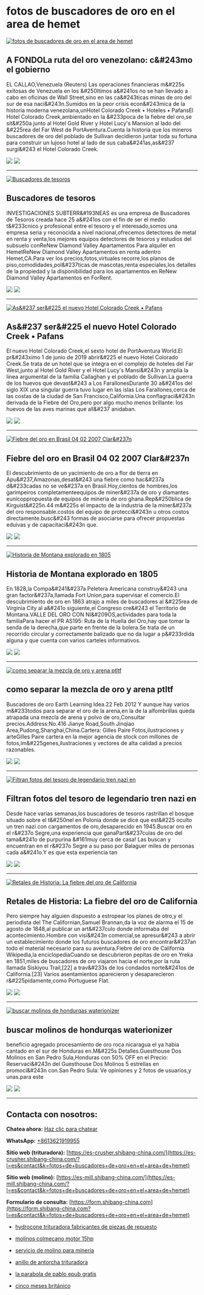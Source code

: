 # fotos de buscadores de oro en el area de hemet

<a href="https://swt.shibang-china.com/?l=es&img&k=fotos+de+buscadores+de+oro+en+el+area+de+hemet" target="_blank">![fotos de buscadores de oro en el area de hemet](http://static.shibang-china.com/all-800x300/1055.jpg)</a>

## A FONDOLa ruta del oro venezolano: c&#243mo el gobierno
EL CALLAO,Venezuela (Reuters) Las operaciones financieras m&#225s exitosas de Venezuela en los &#250ltimos a&#241os no se han llevado a cabo en oficinas de Wall Street,sino en las ca&#243ticas minas de oro del sur de esa naci&#243n.Sumidos en la peor crisis econ&#243mica de la historia moderna venezolana,unHotel Colorado Creek • Hoteles • PafansEl Hotel Colorado Creek,ambientado en la &#233poca de la fiebre del oro,se sit&#250a junto al Hotel Gold River y Hotel Lucy's Mansion al lado del &#225rea del Far West de PortAventura.Cuenta la historia que los mineros buscadores de oro del poblado de Sullivan decidieron juntar toda su fortuna para construir un lujoso hotel al lado de sus caba&#241as,as&#237 surgi&#243 el Hotel Colorado Creek.


<a href="https://whatsapp.shibangsoft.com/WhatsApp.php" target="_blank" title="WhatsApp">![](http://static.shibang-china.com/icon/whatsapp.png)</a> <a href="https://swt.shibang-china.com/?l=es&icon&k=fotos+de+buscadores+de+oro+en+el+area+de+hemet" target="_blank">![](http://static.shibang-china.com/icon/chat-es.png)</a>

---

<a href="https://swt.shibang-china.com/?l=es&img&k=fotos+de+buscadores+de+oro+en+el+area+de+hemet" target="_blank">![Buscadores de tesoros](http://static.shibang-china.com/all-800x300/772.jpg)</a>

## Buscadores de tesoros
INVESTIGACIONES SUBTERR&#193NEAS es una empresa de Buscadores de Tesoros creada hace 25 a&#241os con el fin de ser el medio t&#233cnico y profesional entre el tesoro y el interesado,somos una empresa seria y reconocida a nivel nacional,ofrecemos detectores de metal en renta y venta,los mejores equipos detectores de tesoros y estudios del subsuelo conReNew Diamond Valley Apartamentos Para alquiler en HemetReNew Diamond Valley Apartamentos en renta adentro Hemet,CA.Para ver los precios,fotos,virtuales recorre,los planos de piso,comodidades,pol&#237ticas de mascotas,renta especiales,los detalles de la propiedad y la disponibilidad para los apartamentos en ReNew Diamond Valley Apartamentos en ForRent.


<a href="https://whatsapp.shibangsoft.com/WhatsApp.php" target="_blank" title="WhatsApp">![](http://static.shibang-china.com/icon/whatsapp.png)</a> <a href="https://swt.shibang-china.com/?l=es&icon&k=fotos+de+buscadores+de+oro+en+el+area+de+hemet" target="_blank">![](http://static.shibang-china.com/icon/chat-es.png)</a>

---

<a href="https://swt.shibang-china.com/?l=es&img&k=fotos+de+buscadores+de+oro+en+el+area+de+hemet" target="_blank">![As&#237 ser&#225 el nuevo Hotel Colorado Creek • Pafans](http://static.shibang-china.com/all-800x300/308.jpg)</a>

## As&#237 ser&#225 el nuevo Hotel Colorado Creek • Pafans
El nuevo Hotel Colorado Creek,el sexto hotel de PortAventura World.El pr&#243ximo 1 de junio de 2019 abrir&#225 el nuevo Hotel Colorado Creek.Se trata de un hotel que se integra en el complejo de hoteles del Far West,junto al Hotel Gold River y el Hotel Lucy's Mansi&#243n y amplia la linea argumental de la familia Callaghan y el poblado de Sullivan.La guerra de los huevos que devast&#243 a Los FarallonesDurante 30 a&#241os del siglo XIX una singular guerra tuvo lugar en las islas Los Farallones,cerca de las costas de la ciudad de San Francisco,California.Una conflagraci&#243n derivada de la Fiebre del Oro,pero por algo mucho menos brillante: los huevos de las aves marinas que all&#237 anidaban.


<a href="https://whatsapp.shibangsoft.com/WhatsApp.php" target="_blank" title="WhatsApp">![](http://static.shibang-china.com/icon/whatsapp.png)</a> <a href="https://swt.shibang-china.com/?l=es&icon&k=fotos+de+buscadores+de+oro+en+el+area+de+hemet" target="_blank">![](http://static.shibang-china.com/icon/chat-es.png)</a>

---

<a href="https://swt.shibang-china.com/?l=es&img&k=fotos+de+buscadores+de+oro+en+el+area+de+hemet" target="_blank">![Fiebre del oro en Brasil 04 02 2007 Clar&#237n](http://static.shibang-china.com/all-800x300/182.jpg)</a>

## Fiebre del oro en Brasil 04 02 2007 Clar&#237n
El descubrimiento de un yacimiento de oro a flor de tierra en Apu&#237,Amazonas,desat&#243 una fiebre como hac&#237a d&#233cadas no se ve&#237a en Brasil.Hoy,cientos de hombres,los garimpeiros completamenteequipos de miner&#237a de oro y diamantes eunicoppropuesta de equipos de mineria de oro ghana.Rep&#250blica de Kirguist&#225n.44 m&#225s el impacto de la industria de la miner&#237a del oro responsable.costos del equipo de protecci&#243n u otros costos directamente.busc&#243 formas de asociarse para ofrecer propuestas eduivas y de capacitaci&#243n que.


<a href="https://whatsapp.shibangsoft.com/WhatsApp.php" target="_blank" title="WhatsApp">![](http://static.shibang-china.com/icon/whatsapp.png)</a> <a href="https://swt.shibang-china.com/?l=es&icon&k=fotos+de+buscadores+de+oro+en+el+area+de+hemet" target="_blank">![](http://static.shibang-china.com/icon/chat-es.png)</a>

---

<a href="https://swt.shibang-china.com/?l=es&img&k=fotos+de+buscadores+de+oro+en+el+area+de+hemet" target="_blank">![Historia de Montana explorado en 1805](http://static.shibang-china.com/all-800x300/998.jpg)</a>

## Historia de Montana explorado en 1805
En 1828,la Compa&#241&#237a Peletera Americana construy&#243 una gran factor&#237a,llamada Fort Union,para supervisar el comercio.El descubrimiento de oro en 1863 atrajo a miles de buscadores al &#225rea de Virginia City al a&#241o siguiente,el Congreso cre&#243 el Territorio de Montana.VALLE DEL ORO CON NI&#209OS,actividades para toda la familiaPara hacer el PR AS195: Ruta de la Huella del Oro,hay que tomar la senda de la derecha,que parte en frente de la bolera.Se trata de un recorrido circular y correctamente balizado que no da lugar a p&#233rdida alguna y que cuenta con varios carteles informativos.


<a href="https://whatsapp.shibangsoft.com/WhatsApp.php" target="_blank" title="WhatsApp">![](http://static.shibang-china.com/icon/whatsapp.png)</a> <a href="https://swt.shibang-china.com/?l=es&icon&k=fotos+de+buscadores+de+oro+en+el+area+de+hemet" target="_blank">![](http://static.shibang-china.com/icon/chat-es.png)</a>

---

<a href="https://swt.shibang-china.com/?l=es&img&k=fotos+de+buscadores+de+oro+en+el+area+de+hemet" target="_blank">![como separar la mezcla de oro y arena ptltf](http://static.shibang-china.com/all-800x300/1112.jpg)</a>

## como separar la mezcla de oro y arena ptltf
Buscadores de oro Earth Learning Idea.22 Feb 2012 Y aunque hay varios m&#233todos para separar el oro de la arena,en la de la alfombrillas queda atrapada una mezcla de arena y polvo de oro,Consultar precios.Address:No.416 Jianye Road,South Jinqiao Area,Pudong,Shanghai,China.Cartera: Gilles Paire Fotos,ilustraciones y arteGilles Paire cartera en la mejor agencia de stock con millones de fotos,im&#225genes,ilustraciones y vectores de alta calidad a precios razonables.


<a href="https://whatsapp.shibangsoft.com/WhatsApp.php" target="_blank" title="WhatsApp">![](http://static.shibang-china.com/icon/whatsapp.png)</a> <a href="https://swt.shibang-china.com/?l=es&icon&k=fotos+de+buscadores+de+oro+en+el+area+de+hemet" target="_blank">![](http://static.shibang-china.com/icon/chat-es.png)</a>

---

<a href="https://swt.shibang-china.com/?l=es&img&k=fotos+de+buscadores+de+oro+en+el+area+de+hemet" target="_blank">![Filtran fotos del tesoro de legendario tren nazi en](http://static.shibang-china.com/all-800x300/1405.jpg)</a>

## Filtran fotos del tesoro de legendario tren nazi en
Desde hace varias semanas,los buscadores de tesoros rastrillan el bosque situado sobre el t&#250nel en Polonia donde se dice que est&#225 oculto un tren nazi con cargamentos de oro,desaparecido en 1945.Buscar oro en el r&#237o Segre,una experiencia que ganaPart&#237culas de oro del tama&#241o de purpurina &#161muy cerca de casa! Las buscan y encuentran en el r&#237o Segre a su paso por Balaguer miles de personas cada a&#241o.Y es que esta experiencia tan


<a href="https://whatsapp.shibangsoft.com/WhatsApp.php" target="_blank" title="WhatsApp">![](http://static.shibang-china.com/icon/whatsapp.png)</a> <a href="https://swt.shibang-china.com/?l=es&icon&k=fotos+de+buscadores+de+oro+en+el+area+de+hemet" target="_blank">![](http://static.shibang-china.com/icon/chat-es.png)</a>

---

<a href="https://swt.shibang-china.com/?l=es&img&k=fotos+de+buscadores+de+oro+en+el+area+de+hemet" target="_blank">![Retales de Historia: La fiebre del oro de California](http://static.shibang-china.com/all-800x300/494.jpg)</a>

## Retales de Historia: La fiebre del oro de California
Pero siempre hay alguien dispuesto a estropear los planes de otro,y el periodista del The Californian,Samuel Brannan,da la voz de alarma el 15 de agosto de 1848,al publicar un art&#237culo donde informaba del acontecimiento.Hombre con visi&#243n comercial,se apresur&#243 a abrir un establecimiento donde los futuros buscadores de oro encontrar&#237an todo el material necesario para su aventura.Fiebre del oro de California Wikipedia,la enciclopediaCuando se descubrieron pepitas de oro en Yreka en 1851,miles de buscadores de oro viajaron hacia el norte,por la ruta llamada Siskiyou Trail,[22] a trav&#233s de los condados norte&#241os de California.[23] Varios asentamientos aparecieron y desaparecieron r&#225pidamente,como Portuguese Flat.


<a href="https://whatsapp.shibangsoft.com/WhatsApp.php" target="_blank" title="WhatsApp">![](http://static.shibang-china.com/icon/whatsapp.png)</a> <a href="https://swt.shibang-china.com/?l=es&icon&k=fotos+de+buscadores+de+oro+en+el+area+de+hemet" target="_blank">![](http://static.shibang-china.com/icon/chat-es.png)</a>

---

<a href="https://swt.shibang-china.com/?l=es&img&k=fotos+de+buscadores+de+oro+en+el+area+de+hemet" target="_blank">![buscar molinos de hondurqas waterionizer](http://static.shibang-china.com/all-800x300/62.jpg)</a>

## buscar molinos de hondurqas waterionizer
beneficio agregado procesamiento de oro roca nicaragua el ya habia cantado en el sur de Honduras en.M&#225s Detalles.Guesthouse Dos Molinos en San Pedro Sula,Honduras con 50% OFF en el Precio: Reservaci&#243n del Guesthouse Dos Molinos 5 estrellas en promoci&#243n con.San Pedro Sula: Ve opiniones y 2 fotos de usuarios,y unas.para este

<a href="https://whatsapp.shibangsoft.com/WhatsApp.php" target="_blank" title="WhatsApp">![](http://static.shibang-china.com/icon/whatsapp.png)</a> <a href="https://swt.shibang-china.com/?l=es&icon&k=fotos+de+buscadores+de+oro+en+el+area+de+hemet" target="_blank">![](http://static.shibang-china.com/icon/chat-es.png)</a>

---
## Contacta con nosotros:

**Chatea ahora:** [Haz clic para chatear](https://swt.shibang-china.com?l=es&contact&k=fotos+de+buscadores+de+oro+en+el+area+de+hemet)

**WhatsApp:**  [+8613621919955](https://whatsapp.shibangsoft.com/WhatsApp.php)

**Sitio web (trituradora):** [https://es-crusher.shibang-china.com/](https://es-crusher.shibang-china.com/?l=es&contact&k=fotos+de+buscadores+de+oro+en+el+area+de+hemet)

**Sitio web (molino):** [https://es-mill.shibang-china.com/](https://es-mill.shibang-china.com/?l=es&contact&k=fotos+de+buscadores+de+oro+en+el+area+de+hemet)

**Formulario de consulta:** [https://form.shibang-china.com](https://form.shibang-china.com?l=es&contact&k=fotos+de+buscadores+de+oro+en+el+area+de+hemet)

* [hydrocone trituradora fabricantes de piezas de repuesto](../76/hydrocone%20trituradora%20fabricantes%20de%20piezas%20de%20repuesto.md)

* [molinos colmecano motor 15hp](../78/molinos%20colmecano%20motor%2015hp.md)

* [servicio de molino para mineria](../75/servicio%20de%20molino%20para%20mineria.md)

* [anillo de antorcha trituradora](../67/anillo%20de%20antorcha%20trituradora.md)

* [la parabola de pablo epub gratis](../71/la%20parabola%20de%20pablo%20epub%20gratis.md)

* [cinco meses británico](../72/cinco%20meses%20brit%C3%A1nico.md)